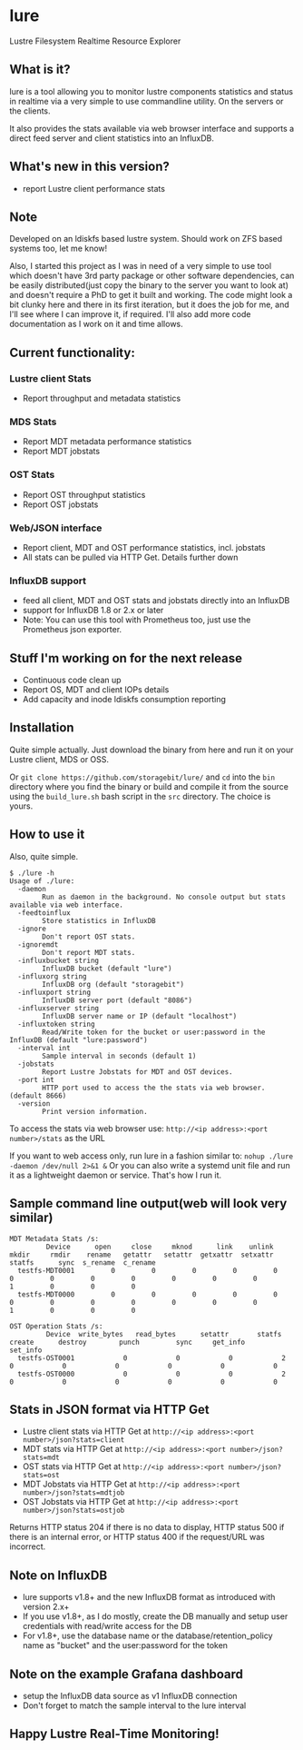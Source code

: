 # lure
Lustre Filesystem Realtime Resource Explorer

## What is it?
lure is a tool allowing you to monitor lustre components statistics and status in realtime via a very simple to use commandline utility. On the servers or the clients. 

It also provides the stats available via web browser interface and supports a direct feed server and client statistics into an InfluxDB.

## What's new in this version?
- report Lustre client performance stats
 

## Note
Developed on an ldiskfs based lustre system. Should work on ZFS based systems too, let me know!

Also, I started this project as I was in need of a very simple to use tool which doesn't have 3rd party package or other software dependencies, can be easily distributed(just copy the binary to the server you want to look at) and doesn't require a PhD to get it built and working.
The code might look a bit clunky here and there in its first iteration, but it does the job for me, and I'll see where I can improve it, if required.
I'll also add more code documentation as I work on it and time allows.

## Current functionality:
### Lustre client Stats
- Report throughput and metadata statistics

### MDS Stats
- Report MDT metadata performance statistics
- Report MDT jobstats

### OST Stats
- Report OST throughput statistics
- Report OST jobstats

### Web/JSON interface
- Report client, MDT and OST performance statistics, incl. jobstats
- All stats can be pulled via HTTP Get. Details further down

### InfluxDB support
- feed all client,  MDT and OST stats and jobstats directly into an InfluxDB
- support for InfluxDB 1.8 or 2.x or later
- Note: You can use this tool with Prometheus too, just use the Prometheus json exporter.

## Stuff I'm working on for the next release
- Continuous code clean up
- Report OS, MDT and client IOPs details 
- Add capacity and inode ldiskfs consumption reporting

## Installation
Quite simple actually. 
Just download the binary from here and run it on your Lustre client, MDS or OSS.

Or `git clone https://github.com/storagebit/lure/` and `cd` into the `bin` directory where you find the binary or build and compile it from the source using the `build_lure.sh` bash script in the `src` directory.
The choice is yours.

## How to use it
Also, quite simple.
```
$ ./lure -h
Usage of ./lure:
  -daemon
    	Run as daemon in the background. No console output but stats available via web interface.
  -feedtoinflux
    	Store statistics in InfluxDB
  -ignore
    	Don't report OST stats.
  -ignoremdt
    	Don't report MDT stats.
  -influxbucket string
    	InfluxDB bucket (default "lure")
  -influxorg string
    	InfluxDB org (default "storagebit")
  -influxport string
    	InfluxDB server port (default "8086")
  -influxserver string
    	InfluxDB server name or IP (default "localhost")
  -influxtoken string
    	Read/Write token for the bucket or user:password in the InfluxDB (default "lure:password")
  -interval int
    	Sample interval in seconds (default 1)
  -jobstats
    	Report Lustre Jobstats for MDT and OST devices.
  -port int
    	HTTP port used to access the the stats via web browser. (default 8666)
  -version
    	Print version information.
```
To access the stats via web browser use: `http://<ip address>:<port number>/stats` as the URL

If you want to web access only, run lure in a fashion similar to: `nohup ./lure -daemon /dev/null 2>&1 &` Or you can also write a systemd unit file and run it as a lightweight daemon or service. That's how I run it.

## Sample command line output(web will look very similar)
```
MDT Metadata Stats /s:
         Device      open     close     mknod      link    unlink     mkdir     rmdir    rename   getattr   setattr  getxattr  setxattr    statfs      sync  s_rename  c_rename
  testfs-MDT0001         0         0         0         0         0         0         0         0         0         0         0         0         1         0         0         0
  testfs-MDT0000         0         0         0         0         0         0         0         0         0         0         0         0         1         0         0         0

OST Operation Stats /s:
         Device  write_bytes   read_bytes      setattr       statfs       create      destroy        punch         sync     get_info     set_info
  testfs-OST0001            0            0            0            2            0            0            0            0            0            0
  testfs-OST0000            0            0            0            2            0            0            0            0            0            0
```
## Stats in JSON format via HTTP Get
- Lustre client stats via HTTP Get at `http://<ip address>:<port number>/json?stats=client`
- MDT stats via HTTP Get at `http://<ip address>:<port number>/json?stats=mdt`
- OST stats via HTTP Get at `http://<ip address>:<port number>/json?stats=ost`
- MDT Jobstats via HTTP Get at `http://<ip address>:<port number>/json?stats=mdtjob`
- OST Jobstats via HTTP Get at `http://<ip address>:<port number>/json?stats=ostjob`

Returns HTTP status 204 if there is no data to display, HTTP status 500 if there is an internal error, or HTTP status 400 if the request/URL was incorrect.

## Note on InfluxDB
- lure supports v1.8+ and the new InfluxDB format as introduced with version 2.x+
- If you use v1.8+, as I do mostly, create the DB manually and setup user credentials with read/write access for the DB
- For v1.8+, use the database name or the database/retention_policy name as "bucket" and the user:password for the token

## Note on the example Grafana dashboard
- setup the InfluxDB data source as v1 InfluxDB connection
- Don't forget to match the sample interval to the lure interval

## Happy Lustre Real-Time Monitoring!

